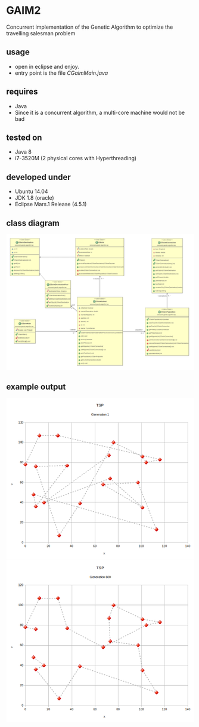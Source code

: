 # GAIM2
Concurrent implementation of the Genetic Algorithm to optimize the travelling salesman problem

## usage
* open in eclipse and enjoy.
* entry point is the file _CGaimMain.java_

## requires
* Java
* Since it is a concurrent algorithm, a multi-core machine would not be bad

## tested on
* Java 8
* i7-3520M (2 physical cores with Hyperthreading)

## developed under
* Ubuntu 14.04
* JDK 1.8 (oracle)
* Eclipse Mars.1 Release (4.5.1)

## class diagram
![Class Diagram](/img/class.png?raw=true "Class Diagram")

## example output
![After 1 Generation](/img/g1.png?raw=true "After 1 Generation")
![After 600 Generation](/img/g600.png?raw=true "After 600 Generation")
